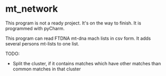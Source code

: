 # mt_network

This program is not a ready project. It's on the way to finish. It is programmed with pyCharm.

This program can read FTDNA mt-dna mach lists in csv form. It adds several persons mt-lists to one list.

TODO:

- Split the cluster, if it contains matches which have other matches than common matches in that cluster
